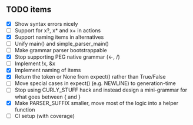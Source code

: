 TODO items
----------

- [x] Show syntax errors nicely
- [ ] Support for x?, x* and x+ in actions
- [x] Support naming items in alternatives
- [ ] Unify main() and simple_parser_main()
- [ ] Make grammar parser bootstrappable
- [x] Stop supporting PEG native grammar (<-, /)
- [ ] Implement !x, &x
- [x] Implement naming of items
- [x] Return the token or None from expect() rather than True/False
- [ ] Move special cases in expect() (e.g. NEWLINE) to generation-time
- [ ] Stop using CURLY_STUFF hack and instead design a mini-grammar for what goes between { and }
- [x] Make PARSER_SUFFIX smaller, move most of the logic into a helper function
- [ ] CI setup (with coverage)

